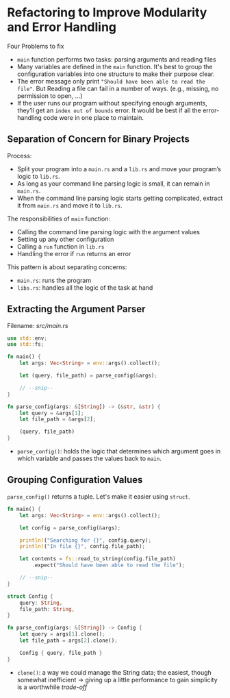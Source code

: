# Refactoring to Improve Modularity and Error Handling
Four Problems to fix
- `main` function performs two tasks: parsing arguments and reading files
- Many variables are defined in the `main` function. It's best to group the configuration variables into one structure to make their purpose clear.
- The error message only print `"Should have been able to read the file"`. But Reading a file can fail in a number of ways. (e.g., missing, no permission to open, ...)
- If the user runs our program without specifying enough arguments, they’ll get an `index out of bounds` error. It would be best if all the error-handling code were in one place to maintain.

## Separation of Concern for Binary Projects
Process:
- Split your program into a `main.rs` and a `lib.rs` and move your program’s logic to `lib.rs`.
- As long as your command line parsing logic is small, it can remain in `main.rs`.
- When the command line parsing logic starts getting complicated, extract it from `main.rs` and move it to `lib.rs`.

The responsibilities of `main` function:
- Calling the command line parsing logic with the argument values
- Setting up any other configuration
- Calling a `run` function in `lib.rs`
- Handling the error if `run` returns an error

This pattern is about separating concerns:
- `main.rs`: runs the program
- `libs.rs`: handles all the logic of the task at hand

## Extracting the Argument Parser
Filename: *src/main.rs*
```rust
use std::env;
use std::fs;

fn main() {
    let args: Vec<String> = env::args().collect();

    let (query, file_path) = parse_config(&args);

    // --snip--
}

fn parse_config(args: &[String]) -> (&str, &str) {
    let query = &args[1];
    let file_path = &args[2];

    (query, file_path)
}
```
- `parse_config()`: holds the logic that determines which argument goes in which variable and passes the values back to `main`.

## Grouping Configuration Values
`parse_config()` returns a tuple. Let's make it easier using `struct`.

```rust
fn main() {
    let args: Vec<String> = env::args().collect();

    let config = parse_config(&args);

    println!("Searching for {}", config.query);
    println!("In file {}", config.file_path);

    let contents = fs::read_to_string(config.file_path)
        .expect("Should have been able to read the file");

    // --snip--
}

struct Config {
    query: String,
    file_path: String,
}

fn parse_config(args: &[String]) -> Config {
    let query = args[1].clone();
    let file_path = args[2].clone();

    Config { query, file_path }
}
```
- `clone()`: a way we could manage the String data; the easiest, though somewhat inefficient
    -> giving up a little performance to gain simplicity is a worthwhile *trade-off*

